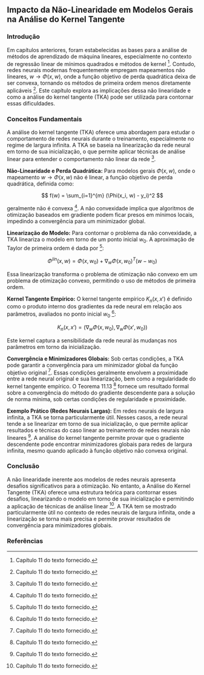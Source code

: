 ## Impacto da Não-Linearidade em Modelos Gerais na Análise do Kernel Tangente

### Introdução
Em capítulos anteriores, foram estabelecidas as bases para a análise de métodos de aprendizado de máquina lineares, especialmente no contexto de regressão linear de mínimos quadrados e métodos de kernel [^1]. Contudo, redes neurais modernas frequentemente empregam mapeamentos não lineares,  $w \rightarrow \Phi(x, w)$, onde a função objetivo de perda quadrática deixa de ser convexa, tornando os métodos de primeira ordem menos diretamente aplicáveis [^1]. Este capítulo explora as implicações dessa não linearidade e como a análise do kernel tangente (TKA) pode ser utilizada para contornar essas dificuldades.

### Conceitos Fundamentais

A análise do kernel tangente (TKA) oferece uma abordagem para estudar o comportamento de redes neurais durante o treinamento, especialmente no regime de largura infinita. A TKA se baseia na linearização da rede neural em torno de sua inicialização, o que permite aplicar técnicas de análise linear para entender o comportamento não linear da rede [^1].

**Não-Linearidade e Perda Quadrática:** Para modelos gerais $\Phi(x, w)$, onde o mapeamento $w \rightarrow \Phi(x, w)$ não é linear, a função objetivo de perda quadrática, definida como:

$$
f(w) = \sum_{i=1}^{m} (\Phi(x_i, w) - y_i)^2
$$

geralmente não é convexa [^1]. A não convexidade implica que algoritmos de otimização baseados em gradiente podem ficar presos em mínimos locais, impedindo a convergência para um minimizador global.

**Linearização do Modelo:** Para contornar o problema da não convexidade, a TKA lineariza o modelo em torno de um ponto inicial $w_0$. A aproximação de Taylor de primeira ordem é dada por [^1]:

$$
\Phi^{lin}(x, w) = \Phi(x, w_0) + \nabla_w \Phi(x, w_0)^T (w - w_0)
$$

Essa linearização transforma o problema de otimização não convexo em um problema de otimização convexo, permitindo o uso de métodos de primeira ordem.

**Kernel Tangente Empírico:** O kernel tangente empírico $K_n(x, x')$ é definido como o produto interno dos gradientes da rede neural em relação aos parâmetros, avaliados no ponto inicial $w_0$ [^1]:

$$
K_n(x, x') = (\nabla_w \Phi(x, w_0), \nabla_w \Phi(x', w_0))
$$

Este kernel captura a sensibilidade da rede neural às mudanças nos parâmetros em torno da inicialização.

**Convergência e Minimizadores Globais:** Sob certas condições, a TKA pode garantir a convergência para um minimizador global da função objetivo original [^1]. Essas condições geralmente envolvem a proximidade entre a rede neural original e sua linearização, bem como a regularidade do kernel tangente empírico. O Teorema 11.13 [^1] fornece um resultado formal sobre a convergência do método do gradiente descendente para a solução de norma mínima, sob certas condições de regularidade e proximidade.

**Exemplo Prático (Redes Neurais Largas):** Em redes neurais de largura infinita, a TKA se torna particularmente útil. Nesses casos, a rede neural tende a se linearizar em torno de sua inicialização, o que permite aplicar resultados e técnicas do caso linear ao treinamento de redes neurais não lineares [^1]. A análise do kernel tangente permite provar que o gradiente descendente pode encontrar minimizadores globais para redes de largura infinita, mesmo quando aplicado à função objetivo não convexa original.

### Conclusão

A não linearidade inerente aos modelos de redes neurais apresenta desafios significativos para a otimização. No entanto, a Análise do Kernel Tangente (TKA) oferece uma estrutura teórica para contornar esses desafios, linearizando o modelo em torno de sua inicialização e permitindo a aplicação de técnicas de análise linear [^1]. A TKA tem se mostrado particularmente útil no contexto de redes neurais de largura infinita, onde a linearização se torna mais precisa e permite provar resultados de convergência para minimizadores globais.

### Referências
[^1]: Capítulo 11 do texto fornecido.
<!-- END -->